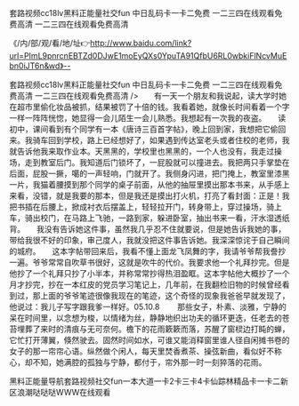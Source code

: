 套路视频cc18lv黑料正能量社交fun
中日乱码卡一卡二免费
一二三四在线观看免费高清
一二三四在线观看免费高清


《/内/部/观/看/地/址👉http://www.baidu.com/link?url=PImL9pnrcnEBTZd0DJwE1moEyQXs0YpuTA91QfbU6RL0wbkiFlNcvMuEbn0iJT6n&wd》--

套路视频cc18lv黑料正能量社交fun
中日乱码卡一卡二免费
一二三四在线观看免费高清
一二三四在线观看免费高清
/>　　有一天一个朋友和我说起，读大学时她在超市里偷化妆品被抓，结果被罚了十倍的钱。我看着她，就像长时间看着一个字一样一阵阵恍惚，她显得一会儿陌生一会儿熟悉。我想起有一次我的夜盗。　　读初中，课间看到有个同学有一本《唐诗三百首字帖》，晚上回到家，我想把它偷回来。我骑车回到学校，路上已经想好了，如果遇到传达室老头或者住校的老师，我就告诉他我来取作业本。天黑黑的，学校里也黑黑的，一个人也没有，我走过操场，走到教室后门。我知道后门锁坏了，一屁股就可以撞进去。我把两只手掌垫在后面，屁股一撅，噶的一声轻响，门就开了。我侧身闪进，把门掩上，教室里漆黑一片，我猫着腰摸到那个同学的桌子前面，从他的抽屉里摸出那本书来，从手感上来看，没错，就是我要的那本，但是我还是摸出打火机，打亮了看封面：正是！我把书插在后腰上，掀成衬衣后摆盖上，轻轻拉开门，转身带上，穿过操场，骑上车，骑出校门，在马路上飞驰，一路到家，躲进卧室，抽出书来一看，汗水湿透纸背。　　我没有告诉她这件事，虽然我几乎忍不住就要说，但是她告诉我她的事，带给我很不好的印象，审己度人，我就没把这件事告诉她。我深深惊诧于自己瞬间的城府。　　这本字帖带回来后，我看不懂上面龙飞凤舞的字，我请爷爷帮我誊抄一遍。爷爷常常自吹草书很好，这就是吹牛的代价。我要求他一个礼拜抄完。但是他抄了一个礼拜只抄了小半本，并称常常抄得热泪盈眶。这本字帖他大概抄了一个月才抄完，抄在一本红皮的党员学习笔记上，几年前，在我翻检旧物的时候曾经看到过，那上面的爷爷笔迹很像我现在的笔迹，这个奇怪的现象我爸爸早就发现了，他说过：我儿子写字跟我爹一样好。05.10.8
　　那些女子，朴素、淡雅，宁静的呆在时间里，以念想为梭，以情绪为丝，静静地织出功夫的循环更迭，任老去的苍苔埋葬了来时的清痕与无可奈何。檐下的花雨簌簌而落，苏醒了窗棂边打盹的蝉，它忙打开薄翼，倏然驶去。固然时间如水，可谁又能消释窗里谁人径自闲摊书卷的女子的那一帘帘心语。纵然做个闲人，每天里焚香煮茶、操弦新曲，看似好不称心，却不知，她满腔的孤独与宁静，都付于，帘外那一时一刻猝落的花雨。





黑料正能量导航套路视频社交fun一本大道一卡2卡三卡4卡仙踪林精品卡一卡二新区浪潮哒哒哒WWW在线观看
